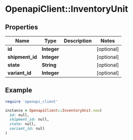 # OpenapiClient::InventoryUnit

## Properties

| Name | Type | Description | Notes |
| ---- | ---- | ----------- | ----- |
| **id** | **Integer** |  | [optional] |
| **shipment_id** | **Integer** |  | [optional] |
| **state** | **String** |  | [optional] |
| **variant_id** | **Integer** |  | [optional] |

## Example

```ruby
require 'openapi_client'

instance = OpenapiClient::InventoryUnit.new(
  id: null,
  shipment_id: null,
  state: null,
  variant_id: null
)
```

